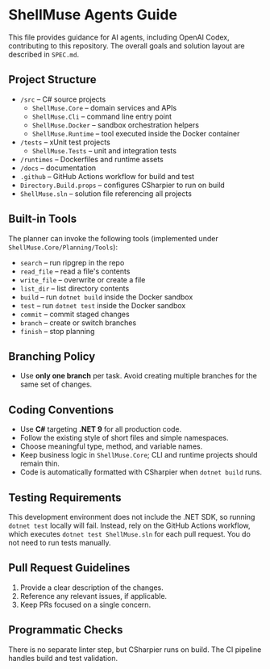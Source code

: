 # ShellMuse Agents Guide

This file provides guidance for AI agents, including OpenAI Codex, contributing to this repository. The overall goals and solution layout are described in `SPEC.md`.

## Project Structure

- `/src` – C# source projects
  - `ShellMuse.Core` – domain services and APIs
  - `ShellMuse.Cli` – command line entry point
  - `ShellMuse.Docker` – sandbox orchestration helpers
  - `ShellMuse.Runtime` – tool executed inside the Docker container
- `/tests` – xUnit test projects
  - `ShellMuse.Tests` – unit and integration tests
- `/runtimes` – Dockerfiles and runtime assets
- `/docs` – documentation
- `.github` – GitHub Actions workflow for build and test
- `Directory.Build.props` – configures CSharpier to run on build
- `ShellMuse.sln` – solution file referencing all projects

## Built-in Tools

The planner can invoke the following tools (implemented under `ShellMuse.Core/Planning/Tools`):

- `search` – run ripgrep in the repo
- `read_file` – read a file's contents
- `write_file` – overwrite or create a file
- `list_dir` – list directory contents
- `build` – run `dotnet build` inside the Docker sandbox
- `test` – run `dotnet test` inside the Docker sandbox
- `commit` – commit staged changes
- `branch` – create or switch branches
- `finish` – stop planning

## Branching Policy

- Use **only one branch** per task. Avoid creating multiple branches for the same set of changes.

## Coding Conventions

- Use **C#** targeting **.NET 9** for all production code.
- Follow the existing style of short files and simple namespaces.
- Choose meaningful type, method, and variable names.
- Keep business logic in `ShellMuse.Core`; CLI and runtime projects should remain thin.
- Code is automatically formatted with CSharpier when `dotnet build` runs.

## Testing Requirements

This development environment does not include the .NET SDK, so running `dotnet test` locally will fail. Instead, rely on the GitHub Actions workflow, which executes `dotnet test ShellMuse.sln` for each pull request. You do not need to run tests manually.

## Pull Request Guidelines

1. Provide a clear description of the changes.
2. Reference any relevant issues, if applicable.
3. Keep PRs focused on a single concern.

## Programmatic Checks

There is no separate linter step, but CSharpier runs on build. The CI pipeline handles build and test validation.
